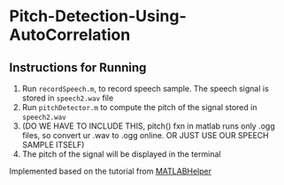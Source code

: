 # Pitch-Detection-Using-AutoCorrelation

## Instructions for Running

  1. Run `recordSpeech.m`, to record speech sample. The speech signal is stored in `speech2.wav` file
  2. Run `pitchDetector.m` to compute the pitch of the signal stored in `speech2.wav`
  3. (DO WE HAVE TO INCLUDE THIS, pitch() fxn in matlab runs only .ogg files, so convert ur .wav to .ogg online. OR JUST USE OUR SPEECH SAMPLE ITSELF)
  4. The pitch of the signal will be displayed in the terminal

Implemented based on the tutorial from [MATLABHelper](https://matlabhelper.com/blog/matlab/pitch-detection-of-speech-signal-using-autocorrelation-method-in-matlab/)

